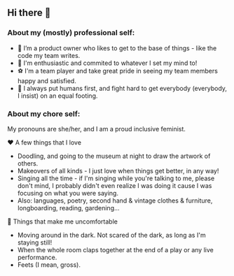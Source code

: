 ## Hi there 👋

<!--
**rose-meriaux/rose-meriaux** is a ✨ _special_ ✨ repository because its `README.md` (this file) appears on your GitHub profile.

Here are some ideas to get you started:

- 🌱 I’m currently learning ...
- 👯 I’m looking to collaborate on ...
- 🤔 I’m looking for help with ...
- 💬 Ask me about ...
- 📫 How to reach me: ...
- 😄 Pronouns: ...
- ⚡ Fun fact: ...
-->

### About my (mostly) professional self:
- 🔬 I’m a product owner who likes to get to the base of things - like the code my team writes.
- 🎈 I'm enthusiastic and commited to whatever I set my mind to!
- ⚽️ I'm a team player and take great pride in seeing my team members happy and satisfied.
- 🎯 I always put humans first, and fight hard to get everybody (everybody, I insist) on an equal footing.


### About my chore self:
My pronouns are she/her, and I am a proud inclusive feminist.

❤️ A few things that I love
- Doodling, and going to the museum at night to draw the artwork of others.
- Makeovers of all kinds - I just love when things get better, in any way! 
- Singing all the time - if I'm singing while you're talking to me, please don't mind, I probably didn't even realize I was doing it cause I was focusing on what you were saying.
- Also: languages, poetry, second hand & vintage clothes & furniture, longboarding, reading, gardening...

🙈 Things that make me uncomfortable 
- Moving around in the dark. Not scared of the dark, as long as I'm staying still!
- When the whole room claps together at the end of a play or any live performance.
- Feets (I mean, gross).
